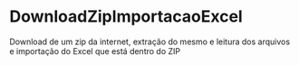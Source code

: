 # DownloadZipImportacaoExcel
Download de um zip da internet, extração do mesmo e leitura dos arquivos e importação do Excel que está dentro do ZIP
